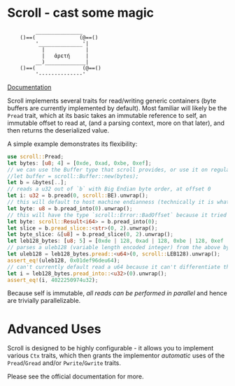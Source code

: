 # Scroll - cast some magic

```
         _______________
    ()==(              (@==()
         '______________'|
           |             |
           |   ἀρετή     |
         __)_____________|
    ()==(               (@==()
         '--------------'

```

[Documentation](https://docs.rs/scroll)

Scroll implements several traits for read/writing generic containers (byte buffers are currently implemented by default). Most familiar will likely be the `Pread` trait, which at its basic takes an immutable reference to self, an immutable offset to read at, (and a parsing context, more on that later), and then returns the deserialized value.

A simple example demonstrates its flexibility:

```rust
use scroll::Pread;
let bytes: [u8; 4] = [0xde, 0xad, 0xbe, 0xef];
// we can use the Buffer type that scroll provides, or use it on regular byte slices (or anything that impl's `AsRef<[u8]>`)
//let buffer = scroll::Buffer::new(bytes);
let b = &bytes[..];
// reads a u32 out of `b` with Big Endian byte order, at offset 0
let i: u32 = b.pread(0, scroll::BE).unwrap();
// this will default to host machine endianness (technically it is whatever default `Ctx` the target type is impl'd for)
let byte: u8 = b.pread_into(0).unwrap();
// this will have the type `scroll::Error::BadOffset` because it tried to read beyond the bound
let byte: scroll::Result<i64> = b.pread_into(0);
let slice = b.pread_slice::<str>(0, 2).unwrap();
let byte_slice: &[u8] = b.pread_slice(0, 2).unwrap();
let leb128_bytes: [u8; 5] = [0xde | 128, 0xad | 128, 0xbe | 128, 0xef | 128, 0x1];
// parses a uleb128 (variable length encoded integer) from the above bytes
let uleb128 = leb128_bytes.pread::<u64>(0, scroll::LEB128).unwrap();
assert_eq!(uleb128, 0x01def96deu64);
// can't currently default read a u64 because it can't differentiate the context, e.g., whether it should be parsed as a `scroll::LEB128` or `scroll::LE` or `scroll::BE`
let i = leb128_bytes.pread_into::<u32>(0).unwrap();
assert_eq!(i, 4022250974u32);
```

Because self is immutable, _all reads can be performed in parallel_ and hence are trivially parallelizable.

# Advanced Uses

Scroll is designed to be highly configurable - it allows you to implement various `Ctx` traits, which then grants the implementor _automatic_ uses of the `Pread`/`Gread` and/or `Pwrite`/`Gwrite` traits.

Please see the official documentation for more.